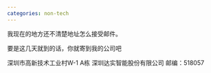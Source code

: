 ```yaml
---
categories: non-tech
---
```

我现在的地方还不清楚地址怎么接受邮件。

要是这几天就到的话，你就寄到我的公司吧

深圳市高新技术工业村W-1 A栋 深圳达实智能股份有限公司 邮编：518057

